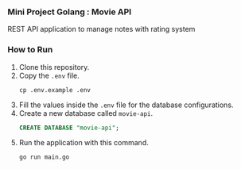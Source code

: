 ### Mini Project Golang : Movie API
REST API application to manage notes with rating system

### How to Run
1. Clone this repository.
2. Copy the `.env` file.
   ```shell
   cp .env.example .env
   ```
3. Fill the values inside the `.env` file for the database configurations.
4. Create a new database called `movie-api`.
   ```sql
   CREATE DATABASE "movie-api";
   ```
5. Run the application with this command.
   ```shell
   go run main.go
   ```